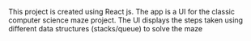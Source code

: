This project is created using React js. The app is a UI for the classic computer science maze project. The UI displays the steps taken using different data structures (stacks/queue) to solve the maze